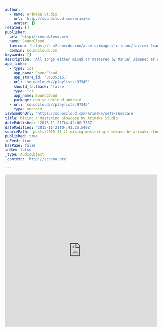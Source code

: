 ```yaml
---
author:
  - name: Arimaka Studio
    url: 'http://soundcloud.com/arimaka'
    avatar: {}
related: []
publisher:
  url: 'http://soundcloud.com'
  name: SoundCloud
  favicon: 'https://a-v2.sndcdn.com/assets/images/sc-icons/favicon-2cadd14b.ico'
  domain: soundcloud.com
keywords: []
description: 'All songs either mixed or mastered by Manuel Jimenez at Arimaka Studio (http://www.arimaka.com ) Mastered by Eric Boulanger at The Mastering Lab and Bakery Mastering: Alnilam, Olafo, and Ojo de Buey'
app_links:
  - type: ios
    app_name: SoundCloud
    app_store_id: '336353151'
  - url: 'soundcloud://playlists:97345'
    should_fallback: 'false'
    type: ios
    app_name: SoundCloud
    package: com.soundcloud.android
  - url: 'soundcloud://playlists:97345'
    type: android
isBasedOnUrl: 'https://soundcloud.com/arimaka/sets/showcase'
title: Mixing / Mastering Showcase by Arimaka Studio
datePublished: '2015-11-21T04:42:00.733Z'
dateModified: '2015-11-21T04:41:25.549Z'
sourcePath: _posts/2015-11-21-mixing-mastering-showcase-by-arimaka-studio.md
published: true
inFeed: true
hasPage: false
inNav: false
_type: AudioObject
_context: 'http://schema.org'

---
```

<iframe src="https://cdn.embedly.com/widgets/media.html?src=https%3A%2F%2Fw.soundcloud.com%2Fplayer%2F%3Fvisual%3Dtrue%26url%3Dhttp%253A%252F%252Fapi.soundcloud.com%252Fplaylists%252F97345%26show_artwork%3Dtrue&amp;url=https%3A%2F%2Fsoundcloud.com%2Farimaka%2Fsets%2Fshowcase&amp;image=http%3A%2F%2Fi1.sndcdn.com%2Fartworks-000000993460-bdxsxj-t500x500.jpg&amp;key=b7d04c9b404c499eba89ee7072e1c4f7&amp;type=text%2Fhtml&amp;schema=soundcloud" width="500" height="500" scrolling="no" frameborder="0" allowfullscreen="allowfullscreen" style=""></iframe>